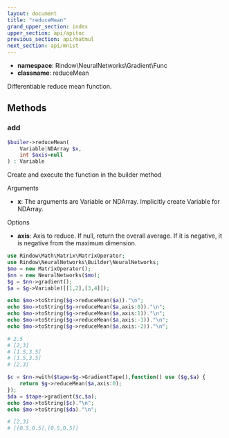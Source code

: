 ```yaml
---
layout: document
title: "reduceMean"
grand_upper_section: index
upper_section: api/apitoc
previous_section: api/matmul
next_section: api/mnist
---
```


- **namespace**: Rindow\NeuralNetworks\Gradient\Func
- **classname**: reduceMean

Differentiable reduce mean function.

Methods
-------

### add
```php
$builer->reduceMean(
    Variable|NDArray $x,
    int $axis=null
) : Variable
```
Create and execute the function in the builder method

Arguments

- **x**: The arguments are Variable or NDArray. Implicitly create Variable for NDArray.

Options

- **axis**: Axis to reduce. If null, return the overall average. If it is negative, it is negative from the maximum dimension.

```php
use Rindow\Math\Matrix\MatrixOperator;
use Rindow\NeuralNetworks\Builder\NeuralNetworks;
$mo = new MatrixOperator();
$nn = new NeuralNetworks($mo);
$g = $nn->gradient();
$a = $g->Variable([[1,2],[3,4]]);

echo $mo->toString($g->reduceMean($a))."\n";
echo $mo->toString($g->reduceMean($a,axis:0))."\n";
echo $mo->toString($g->reduceMean($a,axis:1))."\n";
echo $mo->toString($g->reduceMean($a,axis:-1))."\n";
echo $mo->toString($g->reduceMean($a,axis:-2))."\n";

# 2.5
# [2,3]
# [1.5,3.5]
# [1.5,3.5]
# [2,3]

$c = $nn->with($tape=$g->GradientTape(),function() use ($g,$a) {
    return $g->reduceMean($a,axis:0);
});
$da = $tape->gradient($c,$a);
echo $mo->toString($c)."\n";
echo $mo->toString($da)."\n";

# [2,3]
# [[0.5,0.5],[0.5,0.5]]

```
